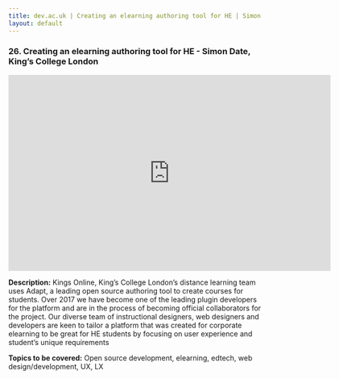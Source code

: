 ```yaml
---
title: dev.ac.uk | Creating an elearning authoring tool for HE | Simon Date, King’s College London
layout: default
---
```


### 26. Creating an elearning authoring tool for HE - Simon Date, King’s College London

<iframe src="https://docs.google.com/presentation/d/e/2PACX-1vQn_QQeKRbiR1e8qGaCjYYc5l6O8cUDtYb8bYoxynvsptYZbE-EFRt4g2XmgezQCsIqOtaEewkMNeJW/embed?start=false&loop=false&delayms=3000" frameborder="0" width="640" height="389" allowfullscreen="true" mozallowfullscreen="true" webkitallowfullscreen="true"></iframe>

**Description:** Kings Online, King’s College London’s distance learning team uses Adapt, a leading open source authoring tool to create courses for students. Over 2017 we have become one of the leading plugin developers for the platform and are in the process of becoming official collaborators for the project. Our diverse team of instructional designers, web designers and developers are keen to tailor a platform that was created for corporate elearning to be great for HE students by focusing on user experience and student’s unique requirements

**Topics to be covered:** Open source development, elearning, edtech, web design/development, UX, LX

